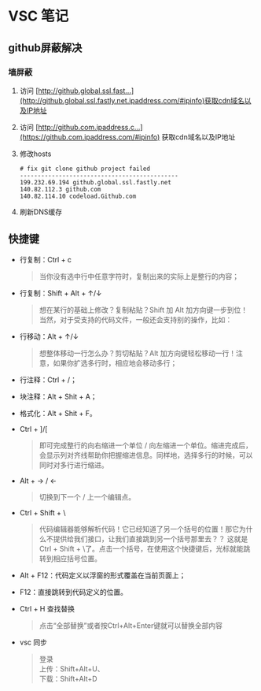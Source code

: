# VSC 笔记

## github屏蔽解决

### 墙屏蔽
<!-- markdownlint-disable md013 -->
1. 访问 [http://github.global.ssl.fast...](http://github.global.ssl.fastly.net.ipaddress.com/#ipinfo)获取cdn域名以及IP地址
2. 访问 [http://github.com.ipaddress.c...](https://github.com.ipaddress.com/#ipinfo) 获取cdn域名以及IP地址

3. 修改hosts

    ```hosts
    # fix git clone github project failed
    ---------------------------------------------
    199.232.69.194 github.global.ssl.fastly.net
    140.82.112.3 github.com
    140.82.114.10 codeload.Github.com
    ```

4. 刷新DNS缓存
  
## 快捷键

* 行复制：Ctrl + c

  >当你没有选中行中任意字符时，复制出来的实际上是整行的内容；

* 行复制：Shift + Alt + ↑/↓

  >想在某行的基础上修改？复制粘贴？Shift 加 Alt 加方向键一步到位！
当然，对于受支持的代码文件，一般还会支持别的操作，比如：

* 行移动：Alt + ↑/↓

  >想整体移动一行怎么办？剪切粘贴？Alt 加方向键轻松移动一行！注意，如果你扩选多行时，相应地会移动多行；

* 行注释：Ctrl + /；  
* 块注释：Alt + Shit + A；  
* 格式化：Alt + Shit + F。

* Ctrl + ]/[

  >即可完成整行的向右缩进一个单位 / 向左缩进一个单位。缩进完成后，会显示列对齐线帮助你把握缩进信息。同样地，选择多行的时候，可以同时对多行进行缩进。  

* Alt + → / ←
  >切换到下一个 / 上一个编辑点。  

* Ctrl + Shift + \
  >代码编辑器能够解析代码！它已经知道了另一个括号的位置！那它为什么不提供给我们接口，让我们直接跳到另一个括号那里去？？
这就是 Ctrl + Shift + \了。点击一个括号，在使用这个快捷键后，光标就能跳转到相应括号位置。

* Alt + F12：代码定义以浮窗的形式覆盖在当前页面上；
* F12：直接跳转到代码定义的位置。
* Ctrl + H 查找替换
  >点击“全部替换”或者按Ctrl+Alt+Enter键就可以替换全部内容

* vsc 同步
  >登录  
  上传：Shift+Alt+U、  
  下载：Shift+Alt+D